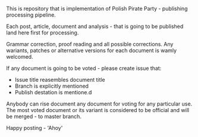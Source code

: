 This is repository that is implementation of Polish Pirate Party -
publishing processing pipeline. 

Each post, article, document and analysis - that is going to be published land here first for processing. 

Grammar correction, proof reading and all possible corrections. 
Any wariants, patches or alternative versions for each document is wamly welcomed.

If any document is going to be voted - please create issue that: 
- Issue title reasembles document title
- Branch is explicitly mentioned 
- Publish destation is mentione.d 

Anybody can rise document any document for voting for any particular use. 
The most voted document or its variant is considered to be official and will be merged - to master branch. 

Happy posting - 'Ahoy'
